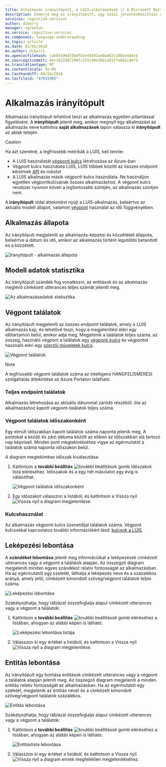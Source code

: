 ```yaml
---
title: Alkalmazás irányítópult, a LUIS-alkalmazások |} A Microsoft Docs
description: Ismerje meg az irányítópult, egy teszi jelentéskészítési eszköz, amely lehetővé teszi, hogy egyetlen pillantással alkalmazások figyelése.
services: cognitive-services
author: diberry
manager: cgronlun
ms.service: cognitive-services
ms.component: language-understanding
ms.topic: article
ms.date: 03/01/2018
ms.author: diberry
ms.openlocfilehash: cab07a994f2bdfb7ef8491adbb482c1902e4d4cb
ms.sourcegitcommit: 4ecc62198f299fc215c49e38bca81f7eb62cdef3
ms.translationtype: MT
ms.contentlocale: hu-HU
ms.lasthandoff: 09/24/2018
ms.locfileid: "47031985"
---
```

# <a name="application-dashboard"></a>Alkalmazás irányítópult
Alkalmazás irányítópult lehetővé teszi az alkalmazás egyetlen pillantással figyelésére. A **irányítópult** jelenít meg, amikor megnyit egy alkalmazást az alkalmazás neve kattintva **saját alkalmazások** lapon válassza ki **irányítópult** az ablak tetején. 

> [!CAUTION]
> Ha azt szeretné, a legfrissebb metrikák a LUIS, kell tennie:
> * A LUIS használatát [végponti kulcs](luis-how-to-azure-subscription.md) létrehozása az Azure-ban
> * Végpont kulcs használata LUIS, LUIS többek között az összes endpoint kérelmek [API](https://aka.ms/luis-endpoint-apis) és robotot
> * A LUIS alkalmazás másik végponti kulcs használata. Ne használjon egyetlen végpontkulcsának összes alkalmazáshoz. A végpont kulcs rendszer nyomon követi a legfontosabb szintjén, az alkalmazás szintjén nem.  

A **irányítópult** oldal áttekintést nyújt a LUIS-alkalmazás, beleértve az aktuális modell állapot, valamint [végpont](luis-glossary.md#endpoint) használat az idő függvényében. <!--The following image shows the **Dashboard** page.-->

<!-- TBD: Get a working screen shot
![The Dashboard](./media/luis-how-to-use-dashboard/dashboard.png)
-->

<!-- TBD: IS THIS STILL TRUE?
At the top of the **Dashboard** page, a contextual notification bar constantly displays notifications to update you on the required or recommended actions appropriate for the current state of your app. It also provides useful tips and alerts as needed. A detailed description of the data reported on the **Dashboard** page follows.
-->
  
## <a name="app-status"></a>Alkalmazás állapota
Az irányítópult megjeleníti az alkalmazás-képzési és közzétételi állapota, beleértve a dátum és idő, amikor az alkalmazás történt legutóbbi betanított és a közzétett.  

![Irányítópult - alkalmazás állapota](./media/luis-how-to-use-dashboard/app-state.png)

## <a name="model-data-statistics"></a>Modell adatok statisztika
Az irányítópult szándék fog vonatkozni, az entitások és az alkalmazás meglévő címkézett utterances teljes számát jeleníti meg. 

![Az alkalmazásadatok statisztika](./media/luis-how-to-use-dashboard/app-model-count.png)

## <a name="endpoint-hits"></a>Végpont találatok
Az irányítópult megjeleníti az összes endpoint találatok, amely a LUIS alkalmazás kap, és lehetővé teszi, hogy a megjelenítési eléri egy időtartamon belül, amikor adja meg. Megjelenik a találatok teljes száma, az összeg, használó végpont a találatok egy [végponti kulcs](./luis-concept-keys.md#endpoint-key) és végpontot használó eléri egy [szerzői műveletek kulcs](./luis-concept-keys.md#authoring-key).

<!-- TBD: this image is old but I don't have a new one based on usage -->
![Végpont találatok](./media/luis-how-to-use-dashboard/dashboard-endpointhits.png)

> [!NOTE] 
> A legfrissebb végpont találatok száma az intelligens HANGFELISMERÉSI szolgáltatás áttekintése az Azure Portalon található. 
 
### <a name="total-endpoint-hits"></a>Teljes endpoint találatok
Alkalmazás létrehozása az aktuális dátummal záródó részéből. óta az alkalmazáshoz kapott végpont-találatok teljes száma.

### <a name="endpoint-hits-per-period"></a>Végpont találatok időszakonként
Egy elmúlt időszakban kapott találatok száma naponta jelenik meg. A pontokat a kezdő és záró dátuma között az ebben az időszakban alá tartozó nap képviseli. Minden pont megtekintéséhez vigye az egérmutatót a találatok száma naponta időszakon belül. 

A diagram megtekintése időszak kiválasztása:
 
1. Kattintson a **további beállítás** ![további beállítások gomb](./media/luis-how-to-use-dashboard/Dashboard-Settings-btn.png) időszakok lista eléréséhez. Időszakok és a egy hét másolatot egy évig is választhat. 

    ![Végpont találatok időszakonként](./media/luis-how-to-use-dashboard/timerange.png)

2. Egy időszakot válasszon a listából, és kattintson a Vissza nyíl ![Vissza nyíl](./media/luis-how-to-use-dashboard/Dashboard-backArrow.png) a diagram megjelenítése.

### <a name="key-usage"></a>Kulcshasználat
Az alkalmazás végponti kulcs üzenetdíjat találatok száma. Végpont kulcsokkal kapcsolatos további információkért lásd: [kulcsok a LUIS](luis-concept-keys.md). 
  
## <a name="intent-breakdown"></a>Leképezési lebontása
A **szándékot lebontása** jelenít meg információkat a leképezések címkézett utterances vagy a végpont a találatok alapján. Az összegző diagram megjeleníti minden egyes szándékot relatív fontosságát az alkalmazásban. Ha az egérmutatót egy szeletet, láthatja a leképezés neve és a százalékos aránya, amely jelöl, címkézett kimondott szöveg/végpont találatok teljes száma. 

![Leképezési lebontása](./media/luis-how-to-use-dashboard/intent-breakdown.png)

Szabályozhatja, hogy táblázat összefoglalja alapul címkézett utterances vagy a végpont a találatok:

1. Kattintson a **további beállítás** ![további beállítások gomb](./media/luis-how-to-use-dashboard/Dashboard-Settings-btn.png) eléréséhez a listában, ahogyan az alábbi képen is látható:

    ![Leképezési lebontása listája](./media/luis-how-to-use-dashboard/intent-breakdown-based-on.png)
2. Válasszon ki egy értéket a listából, és kattintson a Vissza nyíl ![Vissza nyíl](./media/luis-how-to-use-dashboard/Dashboard-backArrow.png) a diagram megjelenítése.

## <a name="entity-breakdown"></a>Entitás lebontása
Az irányítópult egy bontása entitások címkézett utterances vagy a végpont a találatok alapján jeleníti meg. Az összegző diagram megjeleníti a minden entitás relatív fontosságát az alkalmazásban. Ha az egérmutatót egy szeletet, megjelenik az entitás nevét és a címkézett kimondott szöveg/végpont találatok százalékos. 

![Entitás lebontása](./media/luis-how-to-use-dashboard/entity-breakdown.png)

Szabályozhatja, hogy táblázat összefoglalja alapul címkézett utterances vagy a végpont a találatok:

1. Kattintson a **további beállítás** ![további beállítások gomb](./media/luis-how-to-use-dashboard/Dashboard-Settings-btn.png) eléréséhez a listában, ahogyan az alábbi képen is látható:

    ![Entitáslista lebontása](./media/luis-how-to-use-dashboard/entity-breakdown-based-on.png)
2. Válasszon ki egy értéket a listából, és kattintson a Vissza nyíl ![Vissza nyíl](./media/luis-how-to-use-dashboard/Dashboard-backArrow.png) a diagram ennek megfelelően megjelenítéséhez.
